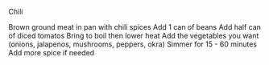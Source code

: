 Chili

Brown ground meat in pan with chili spices
Add 1 can of beans
Add half can of diced tomatos
Bring to boil then lower heat
Add the vegetables you want (onions, jalapenos, mushrooms, peppers, okra)
Simmer for 15 - 60 minutes 
Add more spice if needed
